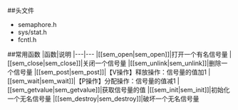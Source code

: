 ##头文件
- semaphore.h
- sys/stat.h
- fcntl.h

##常用函数
|函数|说明
|---|---
|[[sem_open|sem_open]]|打开一个有名信号量
|[[sem_close|sem_close]]|关闭一个信号量
|[[sem_unlink|sem_unlink]]|删除一个信号量
|[[sem_post|sem_post]]|【V操作】释放操作：信号量的值加1
|[[sem_wait|sem_wait]]|【P操作】分配操作：信号量的值减1
|[[sem_getvalue|sem_getvalue]]|获取信号量的值
|[[sem_init|sem_init]]|初始化一个无名信号量
|[[sem_destroy|sem_destroy]]|破坏一个无名信号量